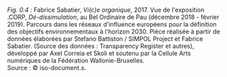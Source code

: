 *Fig. 0.4 :* Fabrice Sabatier, *Vi(c)e organique*, 2017. Vue de l'exposition .CORP, *Dé-dissimulation*, au Bel Ordinaire de Pau (décembre 2018 - février 2019). Parcours dans les réseaux d'influence européens pour la définition des objectifs environnementaux à l'horizon 2030. Pièce réalisée à partir de données élaborées par Stefano Battiston / SIMPOL Project et Fabrice Sabatier. (Source des données : Transparency Register et autres), développé par Axel Correia et Skoli et soutenu par la Cellule Arts numériques de la Fédération Wallonie-Bruxelles.  
Source : © iso-document.s.